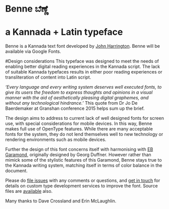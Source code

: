 
# Benne ಬೆಣ್ಣೆ
a Kannada + Latin typeface
==================================

Benne is a Kannada text font developed by 
[John Harrington](http://poststudio.net). 
Benne will be available via Google Fonts.

#Design considerations
This typeface was designed to meet the needs of enabling better digital reading experiences in the Kannada script. The lack of suitable Kannada typefaces results in either poor reading experiences or transliteration of content into Latin script. 

_‘Every language and every writing system deserves well executed fonts, to give its users the freedom to express thoughts and opinions in a visual manner with the aid of aesthetically pleasing digital graphemes, and without any technological hindrance.’_
This quote from Dr Jo De Baerdemaker at Granshan conference 2015 helps sum up the brief. 

The design aims to address to current lack of well designed fonts for screen use, with special considerations for mobile devices. In this way, Benne makes full use of OpenType features. While there are many acceptable fonts for the system, they do not lend themselves well to new technology or rendering environments such as mobile devices.  

Further the design of this font concerns itself with harmonising with [EB Garamond](https://www.google.com/fonts/specimen/EB+Garamond), originally designed by Georg Duffner. However rather than mimick some of the stylistic features of this Garamond, Benne stays true to the Kannada writing system, matching itself in terms of color balance in the document.

Please do [file issues](https://github.com/misemefein/Benne/issues) with any comments or questions, and [get in touch](mailto:holler@poststudio.net) for details on custom type development services to improve the font. Source files are [available](https://github.com/PostStudio/Benne/tree/master/Production/Masters) also.


Many thanks to Dave Crossland and Erin McLaughlin.